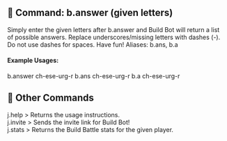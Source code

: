 ## 🦆 Command: b.answer (given letters)
Simply enter the given letters after b.answer and Build Bot will return a list of possible answers. 
Replace underscores/missing letters with dashes (-). Do not use dashes for spaces. Have fun! 
Aliases: b.ans, b.a

#### Example Usages:
b.answer ch-ese-urg-r
b.ans ch-ese-urg-r
b.a ch-ese-urg-r

## 🏡 Other Commands
j.help > Returns the usage instructions.  
j.invite > Sends the invite link for Build Bot!  
j.stats > Returns the Build Battle stats for the given player.  
